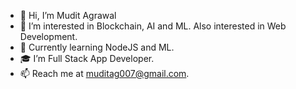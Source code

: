 - 👋 Hi, I’m Mudit Agrawal
- 👀 I’m interested in Blockchain, AI and ML. Also interested in Web Development.
- 🌱 Currently learning NodeJS and ML.
- 🎓 I’m Full Stack App Developer.
- 📫 Reach me at muditag007@gmail.com.

<!---
muditag007/muditag007 is a ✨ special ✨ repository because its `README.md` (this file) appears on your GitHub profile.
You can click the Preview link to take a look at your changes.
--->
